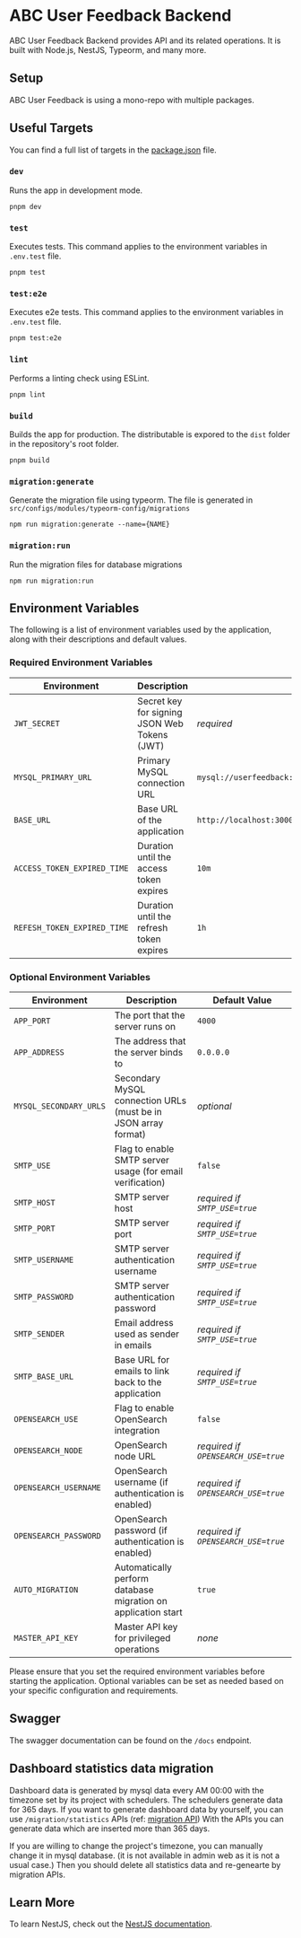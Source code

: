 # ABC User Feedback Backend

ABC User Feedback Backend provides API and its related operations. It is built with Node.js, NestJS, Typeorm, and many more.

## Setup

ABC User Feedback is using a mono-repo with multiple packages.

## Useful Targets

You can find a full list of targets in the [package.json](./package.json) file.

### `dev`

Runs the app in development mode.

```
pnpm dev
```

### `test`

Executes tests. This command applies to the environment variables in `.env.test` file.

```
pnpm test
```

### `test:e2e`

Executes e2e tests. This command applies to the environment variables in `.env.test` file.

```
pnpm test:e2e
```

### `lint`

Performs a linting check using ESLint.

```
pnpm lint
```

### `build`

Builds the app for production. The distributable is expored to the `dist` folder in the repository's root folder.<br />

```
pnpm build
```

### `migration:generate`

Generate the migration file using typeorm. The file is generated in `src/configs/modules/typeorm-config/migrations`

```
npm run migration:generate --name={NAME}
```

### `migration:run`

Run the migration files for database migrations

```
npm run migration:run
```

## Environment Variables

The following is a list of environment variables used by the application, along with their descriptions and default values.

### Required Environment Variables

| Environment                 | Description                                  | Default Value                                            |
| --------------------------- | -------------------------------------------- | -------------------------------------------------------- |
| `JWT_SECRET`                | Secret key for signing JSON Web Tokens (JWT) | _required_                                               |
| `MYSQL_PRIMARY_URL`         | Primary MySQL connection URL                 | `mysql://userfeedback:userfeedback@localhost:13306/test` |
| `BASE_URL`                  | Base URL of the application                  | `http://localhost:3000`                                  |
| `ACCESS_TOKEN_EXPIRED_TIME` | Duration until the access token expires      | `10m`                                                    |
| `REFESH_TOKEN_EXPIRED_TIME` | Duration until the refresh token expires     | `1h`                                                     |

### Optional Environment Variables

| Environment            | Description                                                    | Default Value                       |
| ---------------------- | -------------------------------------------------------------- | ----------------------------------- |
| `APP_PORT`             | The port that the server runs on                               | `4000`                              |
| `APP_ADDRESS`          | The address that the server binds to                           | `0.0.0.0`                           |
| `MYSQL_SECONDARY_URLS` | Secondary MySQL connection URLs (must be in JSON array format) | _optional_                          |
| `SMTP_USE`             | Flag to enable SMTP server usage (for email verification)      | `false`                             |
| `SMTP_HOST`            | SMTP server host                                               | _required if `SMTP_USE=true`_       |
| `SMTP_PORT`            | SMTP server port                                               | _required if `SMTP_USE=true`_       |
| `SMTP_USERNAME`        | SMTP server authentication username                            | _required if `SMTP_USE=true`_       |
| `SMTP_PASSWORD`        | SMTP server authentication password                            | _required if `SMTP_USE=true`_       |
| `SMTP_SENDER`          | Email address used as sender in emails                         | _required if `SMTP_USE=true`_       |
| `SMTP_BASE_URL`        | Base URL for emails to link back to the application            | _required if `SMTP_USE=true`_       |
| `OPENSEARCH_USE`       | Flag to enable OpenSearch integration                          | `false`                             |
| `OPENSEARCH_NODE`      | OpenSearch node URL                                            | _required if `OPENSEARCH_USE=true`_ |
| `OPENSEARCH_USERNAME`  | OpenSearch username (if authentication is enabled)             | _required if `OPENSEARCH_USE=true`_ |
| `OPENSEARCH_PASSWORD`  | OpenSearch password (if authentication is enabled)             | _required if `OPENSEARCH_USE=true`_ |
| `AUTO_MIGRATION`       | Automatically perform database migration on application start  | `true`                              |
| `MASTER_API_KEY`       | Master API key for privileged operations                       | _none_                              |

Please ensure that you set the required environment variables before starting the application. Optional variables can be set as needed based on your specific configuration and requirements.

## Swagger

The swagger documentation can be found on the `/docs` endpoint.

## Dashboard statistics data migration

Dashboard data is generated by mysql data every AM 00:00 with the timezone set by its project with schedulers.
The schedulers generate data for 365 days.
If you want to generate dashboard data by yourself, you can use `/migration/statistics` APIs (ref: [migration API](./src/domains/migration/migration.controller.ts))
With the APIs you can generate data which are inserted more than 365 days.

If you are willing to change the project's timezone, you can manually change it in mysql database. (it is not available in admin web as it is not a usual case.)
Then you should delete all statistics data and re-genearte by migration APIs.

## Learn More

To learn NestJS, check out the [NestJS documentation](https://nestjs.com/).
